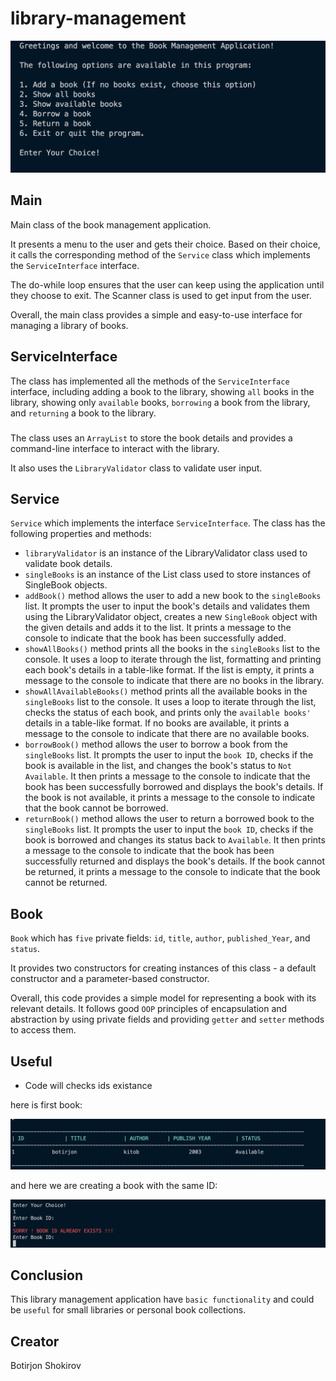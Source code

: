 # library-management

![picture alt](https://github.com/botirjonshokirov/library-management/blob/main/src/test-images/app.png)

## Main

Main class of the book management application.

It presents a menu to the user and gets their choice. Based on their choice, it calls the corresponding method of the `Service` class which implements the `ServiceInterface` interface.

The do-while loop ensures that the user can keep using the application until they choose to exit. The Scanner class is used to get input from the user.

Overall, the main class provides a simple and easy-to-use interface for managing a library of books.

## ServiceInterface

The class has implemented all the methods of the `ServiceInterface` interface, including adding a book to the library, showing `all` books in the library, showing only `available` books, `borrowing` a book from the library, and `returning` a book to the library.

###

The class uses an `ArrayList` to store the book details and provides a command-line interface to interact with the library.

It also uses the `LibraryValidator` class to validate user input.

## Service

`Service` which implements the interface `ServiceInterface`.
The class has the following properties and methods:

- `libraryValidator` is an instance of the LibraryValidator class used to validate book details.
- `singleBooks` is an instance of the List class used to store instances of SingleBook objects.
- `addBook()` method allows the user to add a new book to the `singleBooks` list. It prompts the user to input the book's details and validates them using the LibraryValidator object, creates a new `SingleBook` object with the given details and adds it to the list. It prints a message to the console to indicate that the book has been successfully added.
- `showAllBooks()` method prints all the books in the `singleBooks` list to the console. It uses a loop to iterate through the list, formatting and printing each book's details in a table-like format. If the list is empty, it prints a message to the console to indicate that there are no books in the library.
- `showAllAvailableBooks()` method prints all the available books in the `singleBooks` list to the console. It uses a loop to iterate through the list, checks the status of each book, and prints only the `available books'` details in a table-like format. If no books are available, it prints a message to the console to indicate that there are no available books.
- `borrowBook()` method allows the user to borrow a book from the `singleBooks` list. It prompts the user to input the `book ID`, checks if the book is available in the list, and changes the book's status to `Not Available`. It then prints a message to the console to indicate that the book has been successfully borrowed and displays the book's details. If the book is not available, it prints a message to the console to indicate that the book cannot be borrowed.
- `returnBook()` method allows the user to return a borrowed book to the `singleBooks` list. It prompts the user to input the `book ID`, checks if the book is borrowed and changes its status back to `Available`. It then prints a message to the console to indicate that the book has been successfully returned and displays the book's details. If the book cannot be returned, it prints a message to the console to indicate that the book cannot be returned.

## Book

`Book` which has `five` private fields: `id`, `title`, `author`, `published_Year`, and `status`.

It provides two constructors for creating instances of this class - a default constructor and a parameter-based constructor.

Overall, this code provides a simple model for representing a book with its relevant details. It follows good `OOP` principles of encapsulation and abstraction by using private fields and providing `getter` and `setter` methods to access them.

## Useful

- Code will checks ids existance

here is first book:

![picture alt](https://github.com/botirjonshokirov/library-management/blob/main/src/test-images/first-book.png)

and here we are creating a book with the same ID:

![picture alt](https://github.com/botirjonshokirov/library-management/blob/main/src/test-images/id-exist.png)

## Conclusion

This library management application have `basic functionality` and could be `useful` for small libraries or personal book collections.

## Creator

Botirjon Shokirov
